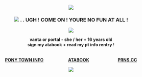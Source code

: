 <p align="center"><img src="https://files.catbox.moe/iqkogy.png"></p>
<h3 p align="center"> <img src="https://gifcity.carrd.co/assets/images/gallery92/cc1b5385.gif?v=52814815"> . . UGH ! COME ON ! YOURE NO FUN AT ALL !</h3>
<p align="center"><img src="https://images2.imgbox.com/ce/11/Q0HL8qQm_o.png"></p>
<p align="center"><b>vanta or portal - she / her + 16 years old
<br>sign my atabook + read my pt info rentry !</p>
<p align="center">
<br><b><a href="https://rentry.co/angelofdarkness">PONY TOWN INFO</a>ㅤㅤㅤㅤ ㅤㅤ<a href="https://portal.atabook.org/">ATABOOK</a>ㅤㅤㅤㅤ ㅤㅤㅤ<a href="https://pronouns.cc/@anchor">PRNS.CC</a></b></br>
<p align="center"><img src="https://files.catbox.moe/mqquam.png"></p>



